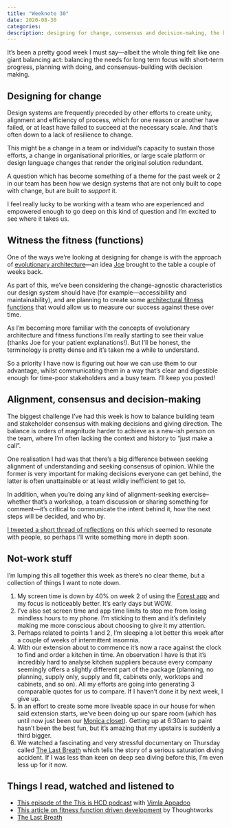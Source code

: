```yaml
---
title: "Weeknote 30"
date: 2020-08-30
categories:
description: designing for change, consensus and decision-making, the benefits of screen-time reduction, and extension planning.
---
```


It’s been a pretty good week I must say—albeit the whole thing felt like one giant balancing act: balancing the needs for long term focus with short-term progress, planning with doing, and consensus-building with decision making.

## Designing for change

Design systems are frequently preceded by other efforts to create unity, alignment and efficiency of process, which for one reason or another have failed, or at least have failed to succeed at the necessary scale. And that’s often down to a lack of resilience to change. 

This might be a change in a team or individual’s capacity to sustain those efforts, a change in organisational priorities, or large scale platform or design language changes that render the original solution redundant. 

A question which has become something of a theme for the past week or 2 in our team has been how we design systems that are not only built to cope with change, but are built to _support_ it.

I feel really lucky to be working with a team who are experienced and empowered enough to go deep on this kind of question and I’m excited to see where it takes us. 

## Witness the fitness (functions)

One of the ways we’re looking at designing for change is with the approach of [evolutionary architecture](https://www.thoughtworks.com/books/building-evolutionary-architectures)—an idea [Joe](https://twitter.com/jmalloryskinner) brought to the table a couple of weeks back. 

As part of this, we’ve been considering the change-agnostic characteristics our design system should have (for example—accessibility and maintainability), and are planning to create some [architectural fitness functions](https://www.thoughtworks.com/radar/techniques/architectural-fitness-function) that would allow us to measure our success against these over time.

As I’m becoming more familiar with the concepts of evolutionary architecture and fitness functions I’m really starting to see their value (thanks Joe for your patient explanations!). But I’ll be honest, the terminology is pretty dense and it’s taken me a while to understand.

So a priority I have now is figuring out how we can use them to our advantage, whilst communicating them in a way that’s clear and digestible enough for time-poor stakeholders and a busy team. I’ll keep you posted!

## Alignment, consensus and decision-making

The biggest challenge I’ve had this week is how to balance building team and stakeholder consensus with making decisions and giving direction. The balance is orders of magnitude harder to achieve as a new-ish person on the team, where I’m often lacking the context and history to “just make a call”. 

One realisation I had was that there’s a big difference between seeking alignment of understanding and seeking consensus of opinion. While the former is very important for making decisions everyone can get behind, the latter is often unattainable or at least wildly inefficient to get to.

In addition, when you’re doing any kind of alignment-seeking exercise–whether that’s a workshop, a team discussion or sharing something for comment—it’s critical to communicate the intent behind it, how the next steps will be decided, and who by.

[I tweeted a short thread of reflections](https://twitter.com/Amy_Hupe/status/1298323717043318784?s=20) on this which seemed to resonate with people, so perhaps I’ll write something more in depth soon.

## Not-work stuff

I’m lumping this all together this week as there’s no clear theme, but a collection of things I want to note down.

1. My screen time is down by 40% on week 2 of using the [Forest app](https://www.forestapp.cc/) and my focus is noticeably better. It’s early days but WOW.
2. I’ve also set screen time and app time limits to stop me from losing mindless hours to my phone. I’m sticking to them and it’s definitely making me more conscious about choosing to give it my attention.
3. Perhaps related to points 1 and 2, I’m sleeping a lot better this week after a couple of weeks of intermittent insomnia.
4. With our extension about to commence it’s now a race against the clock to find and order a kitchen in time. An observation I have is that it’s incredibly hard to analyse kitchen suppliers because every company seemingly offers a slightly different part of the package (planning, no planning, supply only, supply and fit, cabinets only, worktops and cabinets, and so on). All my efforts are going into generating 3 comparable quotes for us to compare. If I haven’t done it by next week, I give up. 
5. In an effort to create some more liveable space in our house for when said extension starts, we’ve been doing up our spare room (which has until now just been our [Monica closet](https://www.urbandictionary.com/define.php?term=monica%20closet)). Getting up at 6:30am to paint hasn’t been the best fun, but it’s amazing that my upstairs is suddenly a third bigger.
6. We watched a fascinating and very stressful documentary on Thursday called [The Last Breath](https://en.wikipedia.org/wiki/Last_Breath_(2019_film)) which tells the story of a serious saturation diving accident. If I was less than keen on deep sea diving before this, I’m even less up for it now. 

## Things I read, watched and listened to

- [This episode of the This is HCD podcast](https://www.thisishcd.com/episodes/bringing-design-closer/vimla-appadoo-diving-deep-into-the-world-of-culture-design/) with [Vimla Appadoo](https://twitter.com/ThatGirlVim)
- [This article on fitness function driven development](https://www.thoughtworks.com/insights/articles/fitness-function-driven-development) by Thoughtworks
- [The Last Breath](https://en.wikipedia.org/wiki/Last_Breath_(2019_film))
